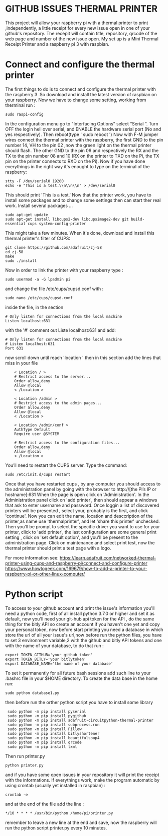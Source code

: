 # GITHUB ISSUES THERMAL PRINTER 

This project will allow  your raspberry pi with a thermal printer to print ,independently, a little receipt for every new issue open in one of your github's repository. The recepit will contain  title, repository, qrcode of the web page and number of the new issue open.
My set up is a Mini Thermal Receipt Printer and a raspberry pi 3 with raspbian.

# Connect and configure the thermal printer 

The first things to do is to connect and configure the thermal printer with the raspberry 3. So download and  install the latest version of raspbian on your raspberry. Now we have to change some setting, working from therminal run :
```
sudo raspi-config
```
In the configuration menu go to  "Interfacing Options” select “Serial ”. Turn OFF the login hell over serial, and ENABLE the hardware serial port (No and yes respectively). Then reboot(type ' sudo reboot ')
Now with  F-M jumper wires connect the thermal printer with the raspberry, the first GND to the pin  number 14, VH to the pin 02 ,now the green light on the thermal printer should flash. The other GND to the pin 06 and respectively the  RX and the TX to the pin number 08 and 10 (RX on the printer to TXD on the Pi, the TX pin on the printer connects to RXD on the Pi).
Now if you have done everythings in the right way it's enought to type on the terminal of the raspberry:
```
stty -F /dev/serial0 19200
echo -e "This is a test.\\n\\n\\n" > /dev/serial0
```
This should print 'This is a test.'
Now that the printer work, you have to install some packages and to change some settings then can start ther real work.
Install several packages ...
```
sudo apt-get update
sudo apt-get install libcups2-dev libcupsimage2-dev git build-essential cups system-config-printer
```
This might take a few minutes.
When it's done, download and install this thermal printer's filter of CUPS:
```
git clone https://github.com/adafruit/zj-58
cd zj-58
make
sudo ./install
```
Now in order to link the  printer with your raspberry type :
```
sudo usermod -a -G lpadmin pi
```
and change the file /etc/cups/cupsd.conf with :
```
sudo nano /etc/cups/cupsd.conf
```
inside the file, in the section 
```
# Only listen for connections from the local machine
Listen localhost:631
```
with the '#' comment out Liste localhost:631 and add:
```
# Only listen for connections from the local machine
# Listen localhost:631
Port 631
```
now scroll down  until reach 'location ' then in this section add the lines that miss in your file
```
    < Location / >
    # Restrict access to the server...
    Order allow,deny
    Allow @local
    < /Location >

    < Location /admin >
    # Restrict access to the admin pages...
    Order allow,deny
    Allow @local
    < /Location >

    < Location /admin/conf >
    AuthType Default
    Require user @SYSTEM

    # Restrict access to the configuration files...
    Order allow,deny
    Allow @local
    < /Location >
```
 You’ll need to restart the CUPS server. Type the command:
 ```
 sudo /etc/init.d/cups restart
 ```
 Once that you have restarted cups , by any computer you should access to the administration panel by going with the browser to  http://[the Pi’s IP or hostname]:631
When the page is open click on 'Administration'.
In the Administration panel click on 'add printer', then should appear a windows that ask to enter username and password.
Once loggin a list of discovered printers will be presented , select your, probably is the first, and click 'continue'.
Now you can edit the name, location and desccription of the printer,as name use 'thermalprinter', and let 'share this printer' unchecked.
Then you'll be prompt to select the specific driver you want to use for your printer, click to 'add printer', the last configuration are some general print setting , click on 'set default option', and you'll be present to the administration page. Click on maintenance and select print test, now the thermal printer should print a test page with a logo.

For more information see: 
https://learn.adafruit.com/networked-thermal-printer-using-cups-and-raspberry-pi/connect-and-configure-printer
https://www.howtogeek.com/169679/how-to-add-a-printer-to-your-raspberry-pi-or-other-linux-computer/ 

# Python script
To access to your github account and print the issue's information you'll need a python code, first of all install python 3.7.0 or higher and set it as default, now you'll need your git-hub api token for the API , do  the same thing for the bitly API so create an  account if you haven't one yet and copy your personal  token, now before start printing you need a database in which store the url of all your issue's url,now before run the python files, you have to set 3 environment variable,2 with the github and bitly API tokens and one with the name of your database, to do that run :
```
export TOKEN_GITHUB='your github token'
export TOKEN_BITLY='your bitlytoken'
export DATABASE_NAME='the name of your database'
 ```
To set it permanently for all future bash sessions add such line to your .bashrc file in your $HOME directory.
To create the data base in the home run:
 ```
 sudo python database1.py    
```
then before run the orther python script you have to install some library
```
 sudo python -m pip install pyserial
 sudo python -m pip install pygithub
 sudo python -m pip install adafruit-circuitpython-thermal-printer
 sudo python -m pip install subprocess.run
 sudo python -m pip install Pillow
 sudo python -m pip install bitlyshortener
 sudo python -m pip install beautifulsoup4
 sudo python -m pip install qrcode
 sudo python -m pip install lxml
```
Then run printer.py
 ```
python printer.py
 ```
and if you have some open issues in your repository it will print the receipt with the informations. If everythings work, make the program automatic by using crontab (usually yet installed in raspbian) :
```
crontab -e
```
and at the end of the file add the line :
 ```
*/10 * * * * /usr/bin/python /home/pi/printer.py

 ```
remember to leave a new line at the end and save, now the raspberry will run the python script printer.py every 10  minutes.
